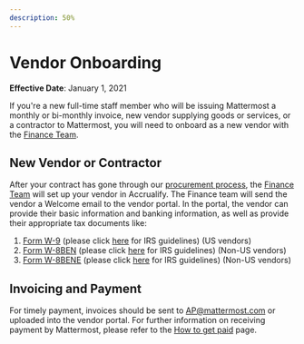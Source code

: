 ```yaml
---
description: 50%
---
```


# Vendor Onboarding

**Effective Date**: January 1, 2021

If you're a new full-time staff member who will be issuing Mattermost a monthly or bi-monthly invoice, new vendor supplying goods or services, or a contractor to Mattermost, you will need to onboard as a new vendor with the [Finance Team](https://community.mattermost.com/private-core/channels/expenses).

## New Vendor or Contractor

After your contract has gone through our [procurement process](https://handbook.mattermost.com/company/how-to-guides-for-staff/how-to-purchase/how-to-procure-a-vendor-contract), the [Finance Team](https://community.mattermost.com/private-core/channels/expenses) will set up your vendor in Accrualify. The Finance team will send the vendor a Welcome email to the vendor portal. In the portal, the vendor can provide their basic information and banking information, as well as provide their appropriate tax documents like:

1. [Form W-9](https://www.irs.gov/pub/irs-pdf/fw9.pdf) \(please click [here](https://www.irs.gov/pub/irs-pdf/iw9.pdf) for IRS guidelines\) \(US vendors\)
2. [Form W-8BEN](https://www.irs.gov/pub/irs-pdf/fw8ben.pdf) \(please click [here](https://www.irs.gov/pub/irs-pdf/iw8ben.pdf) for IRS guidelines\) \(Non-US vendors\)
3. [Form W-8BENE](https://www.irs.gov/pub/irs-pdf/fw8bene.pdf) \(please click [here](https://www.irs.gov/pub/irs-pdf/iw8bene.pdf) for IRS guidelines\) \(Non-US vendors\)

## Invoicing and Payment

For timely payment, invoices should be sent to [AP@mattermost.com](mailto:AP@mattermost.com) or uploaded into the vendor portal. For further information on receiving payment by Mattermost, please refer to the [How to get paid](https://handbook.mattermost.com/company/how-to-guides-for-staff/how-to-get-paid) page.

